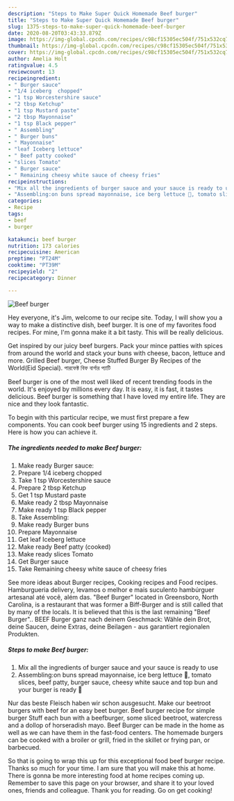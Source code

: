 ```yaml
---
description: "Steps to Make Super Quick Homemade Beef burger"
title: "Steps to Make Super Quick Homemade Beef burger"
slug: 1375-steps-to-make-super-quick-homemade-beef-burger
date: 2020-08-20T03:43:33.879Z
image: https://img-global.cpcdn.com/recipes/c98cf15305ec504f/751x532cq70/beef-burger-recipe-main-photo.jpg
thumbnail: https://img-global.cpcdn.com/recipes/c98cf15305ec504f/751x532cq70/beef-burger-recipe-main-photo.jpg
cover: https://img-global.cpcdn.com/recipes/c98cf15305ec504f/751x532cq70/beef-burger-recipe-main-photo.jpg
author: Amelia Holt
ratingvalue: 4.5
reviewcount: 13
recipeingredient:
- " Burger sauce"
- "1/4 iceberg  chopped"
- "1 tsp Worcestershire sauce"
- "2 tbsp Ketchup"
- "1 tsp Mustard paste"
- "2 tbsp Mayonnaise"
- "1 tsp Black pepper"
- " Assembling"
- " Burger buns"
- " Mayonnaise"
- "leaf Iceberg lettuce"
- " Beef patty cooked"
- "slices Tomato"
- " Burger sauce"
- " Remaining cheesy white sauce of cheesy fries"
recipeinstructions:
- "Mix all the ingredients of burger sauce and your sauce is ready to use"
- "Assembling:on buns spread mayonnaise, ice berg lettuce 🥬, tomato slices, beef patty, burger sauce, cheesy white sauce and top bun and your burger is ready 🍔"
categories:
- Recipe
tags:
- beef
- burger

katakunci: beef burger 
nutrition: 173 calories
recipecuisine: American
preptime: "PT24M"
cooktime: "PT39M"
recipeyield: "2"
recipecategory: Dinner

---
```



![Beef burger](https://img-global.cpcdn.com/recipes/c98cf15305ec504f/751x532cq70/beef-burger-recipe-main-photo.jpg)

Hey everyone, it's Jim, welcome to our recipe site. Today, I will show you a way to make a distinctive dish, beef burger. It is one of my favorites food recipes. For mine, I'm gonna make it a bit tasty. This will be really delicious.

Get inspired by our juicy beef burgers. Pack your mince patties with spices from around the world and stack your buns with cheese, bacon, lettuce and more. Grilled Beef burger, Cheese Stuffed Burger By Recipes of the World(Eid Special). পারফেক্ট বিফ বার্গার প্যাটি

Beef burger is one of the most well liked of recent trending foods in the world. It's enjoyed by millions every day. It is easy, it is fast, it tastes delicious. Beef burger is something that I have loved my entire life. They are nice and they look fantastic.


To begin with this particular recipe, we must first prepare a few components. You can cook beef burger using 15 ingredients and 2 steps. Here is how you can achieve it.

<!--inarticleads1-->

##### The ingredients needed to make Beef burger:

1. Make ready  Burger sauce:
1. Prepare 1/4 iceberg  chopped
1. Take 1 tsp Worcestershire sauce
1. Prepare 2 tbsp Ketchup
1. Get 1 tsp Mustard paste
1. Make ready 2 tbsp Mayonnaise
1. Make ready 1 tsp Black pepper
1. Take  Assembling:
1. Make ready  Burger buns
1. Prepare  Mayonnaise
1. Get leaf Iceberg lettuce
1. Make ready  Beef patty (cooked)
1. Make ready slices Tomato
1. Get  Burger sauce
1. Take  Remaining cheesy white sauce of cheesy fries


See more ideas about Burger recipes, Cooking recipes and Food recipes. Hamburgueria delivery, levamos o melhor e mais suculento hambúrguer artesanal até você, além das. &#34;Beef Burger&#34; located in Greensboro, North Carolina, is a restaurant that was former a Biff-Burger and is still called that by many of the locals. It is believed that this is the last remaining &#34;Beef Burger&#34;.. BEEF Burger ganz nach deinem Geschmack: Wähle dein Brot, deine Saucen, deine Extras, deine Beilagen - aus garantiert regionalen Produkten. 

<!--inarticleads2-->

##### Steps to make Beef burger:

1. Mix all the ingredients of burger sauce and your sauce is ready to use
1. Assembling:on buns spread mayonnaise, ice berg lettuce 🥬, tomato slices, beef patty, burger sauce, cheesy white sauce and top bun and your burger is ready 🍔


Nur das beste Fleisch haben wir schon ausgesucht. Make our beetroot burgers with beef for an easy beet burger. Beef burger recipe for simple burger Stuff each bun with a beefburger, some sliced beetroot, watercress and a dollop of horseradish mayo. Beef Burger can be made in the home as well as we can have them in the fast-food centers. The homemade burgers can be cooked with a broiler or grill, fried in the skillet or frying pan, or barbecued. 

So that is going to wrap this up for this exceptional food beef burger recipe. Thanks so much for your time. I am sure that you will make this at home. There is gonna be more interesting food at home recipes coming up. Remember to save this page on your browser, and share it to your loved ones, friends and colleague. Thank you for reading. Go on get cooking!
